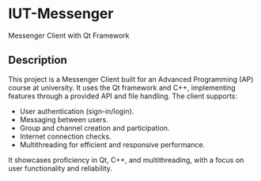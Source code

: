 # IUT-Messenger
Messenger Client with Qt Framework

## Description

This project is a Messenger Client built for an Advanced Programming (AP) course at university. It uses the Qt framework and C++, implementing features through a provided API and file handling. The client supports:

- User authentication (sign-in/login).
- Messaging between users.
- Group and channel creation and participation.
- Internet connection checks.
- Multithreading for efficient and responsive performance.

It showcases proficiency in Qt, C++, and multithreading, with a focus on user functionality and reliability.
